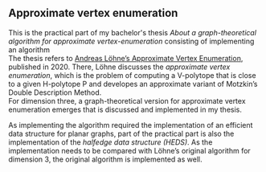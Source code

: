## Approximate vertex enumeration

This is the practical part of my bachelor's thesis *About a graph-theoretical algorithm for approximate vertex-enumeration* consisting of implementing an algorithm\
The thesis refers to [Andreas Löhne’s Approximate Vertex Enumeration](https://arxiv.org/abs/2007.06325), published in 2020. 
There, Löhne discusses the *approximate vertex enumeration*, which is the problem of computing a V-polytope that is close to a given H-polytope P and developes an approximate variant of Motzkin’s Double Description Method.  
For dimension three, a graph-theoretical version for approximate vertex enumeration emerges that is discussed and implemented in my thesis. 

As implementing the algorithm required the implementation of an efficient data structure for planar graphs, part of the practical part is also the implementation of the *halfedge data structure (HEDS)*.  As the implementation needs to be compared with Löhne’s original algorithm for dimension 3, the original algorithm is implemented as well.
